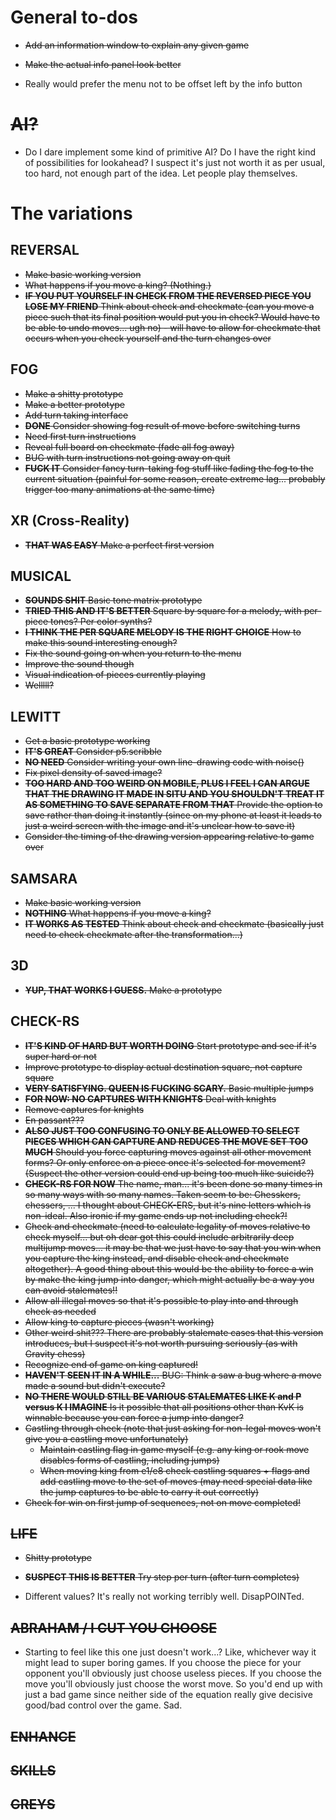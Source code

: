 # General to-dos

- ~~Add an information window to explain any given game~~
- ~~Make the actual info panel look better~~

- Really would prefer the menu not to be offset left by the info button

# ~~AI?~~

- Do I dare implement some kind of primitive AI? Do I have the right kind of possibilities for lookahead? I suspect it's just not worth it as per usual, too hard, not enough part of the idea. Let people play themselves.

# The variations

## REVERSAL

- ~~Make basic working version~~
- ~~What happens if you move a king? (Nothing.)~~
- ~~__IF YOU PUT YOURSELF IN CHECK FROM THE REVERSED PIECE YOU LOSE MY FRIEND__ Think about check and checkmate (can you move a piece such that its final position would put you in check? Would have to be able to undo moves... ugh no) - will have to allow for checkmate that occurs when you check yourself and the turn changes over~~

## FOG

- ~~Make a shitty prototype~~
- ~~Make a better prototype~~
- ~~Add turn taking interface~~
- ~~__DONE__ Consider showing fog result of move before switching turns~~
- ~~Need first turn instructions~~
- ~~Reveal full board on checkmate (fade all fog away)~~
- ~~BUG with turn instructions not going away on quit~~
- ~~__FUCK IT__ Consider fancy turn-taking fog stuff like fading the fog to the current situation (painful for some reason, create extreme lag... probably trigger too many animations at the same time)~~

## XR (Cross-Reality)

- ~~__THAT WAS EASY__ Make a perfect first version~~

## MUSICAL

- ~~__SOUNDS SHIT__ Basic tone matrix prototype~~
- ~~__TRIED THIS AND IT'S BETTER__ Square by square for a melody, with per-piece tones? Per color synths?~~
- ~~__I THINK THE PER SQUARE MELODY IS THE RIGHT CHOICE__ How to make this sound interesting enough?~~
- ~~Fix the sound going on when you return to the menu~~
- ~~Improve the sound though~~
- ~~Visual indication of pieces currently playing~~
- ~~Welllll?~~

## LEWITT

- ~~Get a basic prototype working~~
- ~~__IT'S GREAT__ Consider p5.scribble~~
- ~~__NO NEED__ Consider writing your own line-drawing code with noise()~~
- ~~Fix pixel density of saved image?~~
- ~~__TOO HARD AND TOO WEIRD ON MOBILE, PLUS I FEEL I CAN ARGUE THAT THE DRAWING IT MADE IN SITU AND YOU SHOULDN'T TREAT IT AS SOMETHING TO SAVE SEPARATE FROM THAT__ Provide the option to save rather than doing it instantly (since on my phone at least it leads to just a weird screen with the image and it's unclear how to save it)~~
- ~~Consider the timing of the drawing version appearing relative to game over~~

## SAMSARA

- ~~Make basic working version~~
- ~~__NOTHING__ What happens if you move a king?~~
- ~~__IT WORKS AS TESTED__ Think about check and checkmate (basically just need to check checkmate after the transformation...)~~

## 3D

- ~~__YUP, THAT WORKS I GUESS.__ Make a prototype~~

## CHECK-RS

- ~~__IT'S KIND OF HARD BUT WORTH DOING__ Start prototype and see if it's super hard or not~~
- ~~Improve prototype to display actual destination square, not capture square~~
- ~~__VERY SATISFYING. QUEEN IS FUCKING SCARY.__ Basic multiple jumps~~
- ~~__FOR NOW: NO CAPTURES WITH KNIGHTS__ Deal with knights~~
- ~~Remove captures for knights~~
- ~~En passant???~~
- ~~__ALSO JUST TOO CONFUSING TO ONLY BE ALLOWED TO SELECT PIECES WHICH CAN CAPTURE AND REDUCES THE MOVE SET TOO MUCH__ Should you force capturing moves against all other movement forms? Or only enforce on a piece once it's selected for movement? (Suspect the other version could end up being too much like suicide?)~~
- ~~__CHECK-RS FOR NOW__ The name, man... it's been done so many times in so many ways with so many names. Taken seem to be: Chesskers, chessers, ... I thought about CHECK-ERS, but it's nine letters which is non-ideal. Also ironic if my game ends up not including check?!~~
- ~~Check and checkmate (need to calculate legality of moves relative to check myself... but oh dear got this could include arbitrarily deep multijump moves... it may be that we just have to say that you win when you capture the king instead, and disable check and checkmate altogether). A good thing about this would be the ability to force a win by make the king jump into danger, which might actually be a way you can avoid stalemates!!~~
- ~~Allow all illegal moves so that it's possible to play into and through check as needed~~
- ~~Allow king to capture pieces (wasn't working)~~
- ~~Other weird shit??? There are probably stalemate cases that this version introduces, but I suspect it's not worth pursuing seriously (as with Gravity chess)~~
- ~~Recognize end of game on king captured!~~
- ~~__HAVEN'T SEEN IT IN A WHILE...__ BUG: Think a saw a bug where a move made a sound but didn't execute?~~
- ~~__NO THERE WOULD STILL BE VARIOUS STALEMATES LIKE K and P versus K I IMAGINE__ Is it possible that all positions other than KvK is winnable because you can force a jump into danger?~~
- ~~Castling through check (note that just asking for non-legal moves won't give you a castling move unfortunately)~~
    - ~~Maintain castling flag in game myself (e.g. any king or rook move disables forms of castling, including jumps)~~
    - ~~When moving king from e1/e8 check castling squares + flags and add castling move to the set of moves (may need special data like the jump captures to be able to carry it out correctly)~~
- ~~Check for win on first jump of sequences, not on move completed!~~

## ~~LIFE~~

- ~~Shitty prototype~~
- ~~__SUSPECT THIS IS BETTER__ Try step per turn (after turn completes)~~

- Different values? It's really not working terribly well. DisapPOINTed.

## ~~ABRAHAM / I CUT YOU CHOOSE~~

- Starting to feel like this one just doesn't work...? Like, whichever way it might lead to super boring games. If you choose the piece for your opponent you'll obviously just choose useless pieces. If you choose the move you'll obviously just choose the worst move. So you'd end up with just a bad game since neither side of the equation really give decisive good/bad control over the game. Sad.

## ~~ENHANCE~~

## ~~SKILLS~~

## ~~GREYS~~
